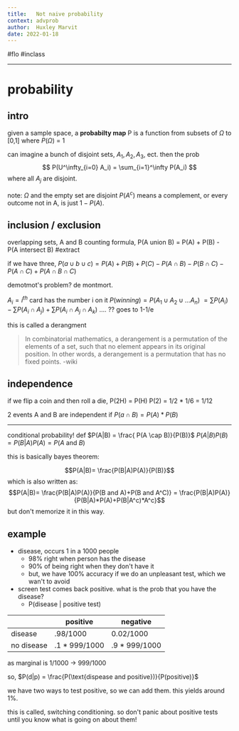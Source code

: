 ```yaml
---
title:   Not naive probability
context: advprob
author:  Huxley Marvit
date: 2022-01-18
---
```


#flo  #inclass 

***

# probability

## intro
given a sample space, a **probabilty map** P is a function from subsets of $\Omega$  to [0,1]
where $P(\Omega)$ = 1


can imagine a bunch of disjoint sets, $A_1, A_2, A_3,$ ect. then the prob
$$
P(U^\infty_{i=0} A_i) = \sum_{i=1}^\infty P(A_i)
$$
where all $A_j$ are disjoint.

note: $\Omega$ and the empty set are disjoint
$P(A^c)$ means a complement, or every outcome not in A, is just $1-P(A)$. 

## inclusion / exclusion

overlapping sets, A and B
counting formula, P(A union B) = P(A) + P(B) - P(A intersect B) #extract

if we have three, $P(a \cup b \cup c) = P(A)+P(B)+P(C) - P(A \cap B)  - P(B \cap C) - P(A \cap C) + P(A \cap B \cap C)$

demotmot's problem? de montmort. 

$A_i = i^{th} \textrm{ card has the number i on it}$
$P(winning) = P(A_1 \cup A_2 \cup \dots A_n)$
$=\sum P(A_i) - \sum P(A_i \cap A_j) + \sum P(A_i \cap A_j \cap A_k)$
.... ?? goes to 1-1/e


this is called a derangment
> In combinatorial mathematics, a derangement is a permutation of the elements of a set, such that no element appears in its original position. In other words, a derangement is a permutation that has no fixed points. -wiki

## independence

if we flip a coin and then roll a die,
P(2H) = P(H) P(2) = 1/2 * 1/6 = 1/12

2 events A and B are independent if $P(a \cap B) = P(A) * P(B)$


***
conditional probability!
def $P(A|B) =  \frac{ P(A \cap B)}{P(B)}$
$P(A|B)P(B)=P(B|A)P(A)=P(A \text{ and } B)$

this is basically bayes theorem:

$$P(A|B)= \frac{P(B|A)P(A)}{P(B)}$$
which is also written as: 
$$P(A|B)= \frac{P(B|A)P(A)}{P(B and A)+P(B and A^C)} =  \frac{P(B|A)P(A)}{P(B|A)*P(A)+P(B|A^c)*A^c}$$
but don't memorize it in this way.


## example
- disease, occurs 1 in a 1000 people 
	- 98% right when person has the disease
	- 90% of being right when they don't have it
	- but, we have 100% accuracy if we do an unpleasant test, which we wan't to avoid
- screen test comes back positive. what is the prob that you have the disease?
	- P(disease | positive test)
	
|            | positive      | negative      |
| ---------- | ------------- | ------------- |
| disease    | .98/1000      | 0.02/1000     |
| no disease | .1 * 999/1000 | .9 * 999/1000 |

as marginal is 1/1000 -> 999/1000

so, $P(d|p) = \frac{P(\text{dispease and positive})}{P(positive)}$

we have two ways to test positive, so we can add them. this yields around 1%.

this is called, switching conditioning. so don't panic about positive tests until you know what is going on about them!





